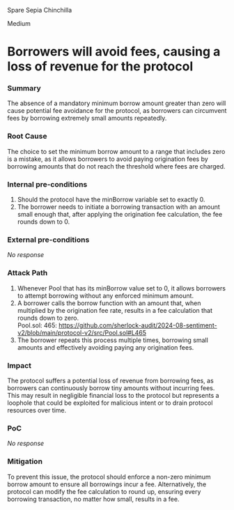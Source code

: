 Spare Sepia Chinchilla

Medium

# Borrowers will avoid fees, causing a loss of revenue for the protocol

### Summary

The absence of a mandatory minimum borrow amount greater than zero will cause potential fee avoidance for the protocol, as borrowers can circumvent fees by borrowing extremely small amounts repeatedly.

### Root Cause

The choice to set the minimum borrow amount to a range that includes zero is a mistake, as it allows borrowers to avoid paying origination fees by borrowing amounts that do not reach the threshold where fees are charged.

### Internal pre-conditions

1. Should the protocol have the minBorrow variable set to exactly 0.
2. The borrower needs to initiate a borrowing transaction with an amount small enough that, after applying the origination fee calculation, the fee rounds down to 0.

### External pre-conditions

_No response_

### Attack Path

1. Whenever Pool that has its minBorrow value set to 0, it allows borrowers to attempt borrowing without any enforced minimum amount.
2. A borrower calls the borrow function with an amount that, when multiplied by the origination fee rate, results in a fee calculation that rounds down to zero.         
Pool.sol: 465: https://github.com/sherlock-audit/2024-08-sentiment-v2/blob/main/protocol-v2/src/Pool.sol#L465
4. The borrower repeats this process multiple times, borrowing small amounts and effectively avoiding paying any origination fees.

### Impact

The protocol suffers a potential loss of revenue from borrowing fees, as borrowers can continuously borrow tiny amounts without incurring fees. This may result in negligible financial loss to the protocol but represents a loophole that could be exploited for malicious intent or to drain protocol resources over time.

### PoC

_No response_

### Mitigation

To prevent this issue, the protocol should enforce a non-zero minimum borrow amount to ensure all borrowings incur a fee. Alternatively, the protocol can modify the fee calculation to round up, ensuring every borrowing transaction, no matter how small, results in a fee.